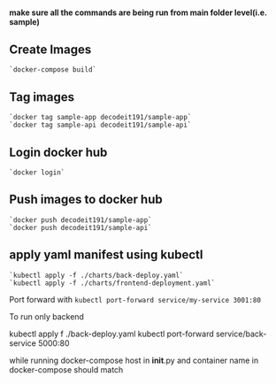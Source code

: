 #### make sure all the commands are being run from main folder level(i.e. sample)

## Create Images

    `docker-compose build`

## Tag images

    `docker tag sample-app decodeit191/sample-app`
    `docker tag sample-api decodeit191/sample-api`

## Login docker hub

    `docker login`

## Push images to docker hub

    `docker push decodeit191/sample-app`
    `docker push decodeit191/sample-api`

## apply yaml manifest using kubectl

    `kubectl apply -f ./charts/back-deploy.yaml`
    `kubectl apply -f ./charts/frontend-deployment.yaml`

Port forward with `kubectl port-forward service/my-service 3001:80`

To run only backend

kubectl apply f ./back-deploy.yaml
kubectl port-forward service/back-service 5000:80

while running docker-compose host in **init**.py and container name in docker-compose should match
